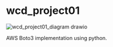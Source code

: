 # wcd_project01
![wcd_project01_diagram drawio](https://github.com/shiverwaves/wcd_project01/assets/118776591/babcd8b5-6431-44f2-a627-52e04edf65b7)

AWS Boto3 implementation using python.
